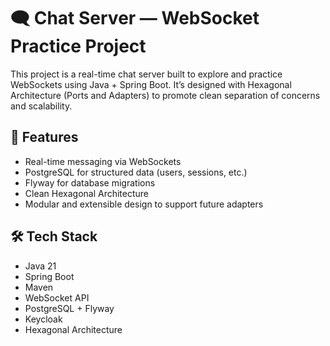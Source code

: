 # 🗨️ Chat Server — WebSocket Practice Project
This project is a real-time chat server built to explore and practice WebSockets using Java + Spring Boot.
It’s designed with Hexagonal Architecture (Ports and Adapters) to promote clean separation of concerns and scalability.

## 🚀 Features
- Real-time messaging via WebSockets
- PostgreSQL for structured data (users, sessions, etc.)
- Flyway for database migrations
- Clean Hexagonal Architecture
- Modular and extensible design to support future adapters

## 🛠️ Tech Stack
- Java 21
- Spring Boot
- Maven
- WebSocket API
- PostgreSQL + Flyway
- Keycloak
- Hexagonal Architecture

